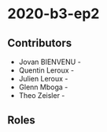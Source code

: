# 2020-b3-ep2

## Contributors
 - Jovan BIENVENU -
 - Quentin Leroux -
 - Julien Leroux -
 - Glenn Mboga -
 - Theo Zeisler -
 
## Roles
